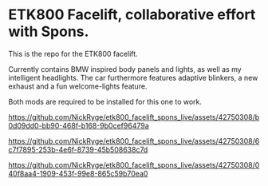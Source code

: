 # ETK800 Facelift, collaborative effort with Spons.

This is the repo for the ETK800 facelift.

Currently contains BMW inspired body panels and lights, as well as my intelligent headlights. The car furthermore features adaptive blinkers, a new exhaust and a fun welcome-lights feature. 

Both mods are required to be installed for this one to work.




https://github.com/NickRyge/etk800_facelift_spons_live/assets/42750308/b0d09dd0-bb90-468f-b168-9b0cef96479a

https://github.com/NickRyge/etk800_facelift_spons_live/assets/42750308/6c7f7895-253b-4e6f-8739-45b508638c7d

https://github.com/NickRyge/etk800_facelift_spons_live/assets/42750308/040f8aa4-1909-453f-99e8-865c59b70ea0

